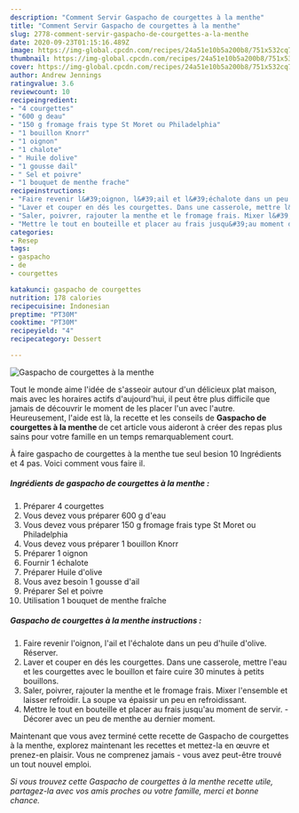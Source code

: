 ```yaml
---
description: "Comment Servir Gaspacho de courgettes à la menthe"
title: "Comment Servir Gaspacho de courgettes à la menthe"
slug: 2778-comment-servir-gaspacho-de-courgettes-a-la-menthe
date: 2020-09-23T01:15:16.489Z
image: https://img-global.cpcdn.com/recipes/24a51e10b5a200b8/751x532cq70/gaspacho-de-courgettes-a-la-menthe-photo-principale-de-la-recette.jpg
thumbnail: https://img-global.cpcdn.com/recipes/24a51e10b5a200b8/751x532cq70/gaspacho-de-courgettes-a-la-menthe-photo-principale-de-la-recette.jpg
cover: https://img-global.cpcdn.com/recipes/24a51e10b5a200b8/751x532cq70/gaspacho-de-courgettes-a-la-menthe-photo-principale-de-la-recette.jpg
author: Andrew Jennings
ratingvalue: 3.6
reviewcount: 10
recipeingredient:
- "4 courgettes"
- "600 g deau"
- "150 g fromage frais type St Moret ou Philadelphia"
- "1 bouillon Knorr"
- "1 oignon"
- "1 chalote"
- " Huile dolive"
- "1 gousse dail"
- " Sel et poivre"
- "1 bouquet de menthe frache"
recipeinstructions:
- "Faire revenir l&#39;oignon, l&#39;ail et l&#39;échalote dans un peu d&#39;huile d&#39;olive. Réserver."
- "Laver et couper en dés les courgettes. Dans une casserole, mettre l&#39;eau et les courgettes avec le bouillon et faire cuire 30 minutes à petits bouillons."
- "Saler, poivrer, rajouter la menthe et le fromage frais. Mixer l&#39;ensemble et laisser refroidir. La soupe va épaissir un peu en refroidissant."
- "Mettre le tout en bouteille et placer au frais jusqu&#39;au moment de servir. Décorer avec un peu de menthe au dernier moment."
categories:
- Resep
tags:
- gaspacho
- de
- courgettes

katakunci: gaspacho de courgettes 
nutrition: 178 calories
recipecuisine: Indonesian
preptime: "PT30M"
cooktime: "PT30M"
recipeyield: "4"
recipecategory: Dessert

---
```



![Gaspacho de courgettes à la menthe](https://img-global.cpcdn.com/recipes/24a51e10b5a200b8/751x532cq70/gaspacho-de-courgettes-a-la-menthe-photo-principale-de-la-recette.jpg)

Tout le monde aime l'idée de s'asseoir autour d'un délicieux plat maison, mais avec les horaires actifs d'aujourd'hui, il peut être plus difficile que jamais de découvrir le moment de les placer l'un avec l'autre. Heureusement, l'aide est là, la recette et les conseils de <strong> Gaspacho de courgettes à la menthe </strong> de cet article vous aideront à créer des repas plus sains pour votre famille en un temps remarquablement court.

<!--inarticleads1-->

À faire gaspacho de courgettes à la menthe tue seul besion 10 Ingrédients et 4 pas. Voici comment vous faire il.

##### Ingrédients de gaspacho de courgettes à la menthe :

1. Préparer 4 courgettes
1. Vous devez vous préparer 600 g d&#39;eau
1. Vous devez vous préparer 150 g fromage frais type St Moret ou Philadelphia
1. Vous devez vous préparer 1 bouillon Knorr
1. Préparer 1 oignon
1. Fournir 1 échalote
1. Préparer  Huile d&#39;olive
1. Vous avez besoin 1 gousse d&#39;ail
1. Préparer  Sel et poivre
1. Utilisation 1 bouquet de menthe fraîche




<!--inarticleads2-->

##### Gaspacho de courgettes à la menthe instructions :

1. Faire revenir l&#39;oignon, l&#39;ail et l&#39;échalote dans un peu d&#39;huile d&#39;olive. Réserver.
1. Laver et couper en dés les courgettes. Dans une casserole, mettre l&#39;eau et les courgettes avec le bouillon et faire cuire 30 minutes à petits bouillons.
1. Saler, poivrer, rajouter la menthe et le fromage frais. Mixer l&#39;ensemble et laisser refroidir. La soupe va épaissir un peu en refroidissant.
1. Mettre le tout en bouteille et placer au frais jusqu&#39;au moment de servir. - Décorer avec un peu de menthe au dernier moment.




<!--inarticleads1-->

<p>
Maintenant que vous avez terminé cette recette de Gaspacho de courgettes à la menthe, explorez maintenant les recettes et mettez-la en œuvre et prenez-en plaisir. Vous ne comprenez jamais - vous avez peut-être trouvé un tout nouvel emploi.
</p>

<p>
<i>Si vous trouvez cette Gaspacho de courgettes à la menthe recette utile, partagez-la avec vos amis proches ou votre famille, merci et bonne chance.</i>
</p>
